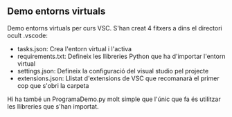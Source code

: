 ## Demo entorns virtuals
Demo entorns virtuals per curs VSC.
S'han creat 4 fitxers a dins el directori ocult .vscode:
- tasks.json: Crea l'entorn virtual i l'activa
- requirements.txt: Defineix les llibreries Python que ha d'importar l'entorn virtual
- settings.json: Defineix la configuració del visual studio pel projecte
- extensions.json: Llistat d'extensions de VSC que recomanarà el primer cop que s'obri la carpeta

Hi ha també un ProgramaDemo.py molt simple que l'únic que fa és utilitzar les llibreries que s'han importat.
